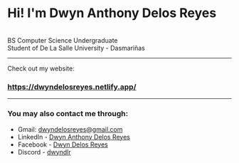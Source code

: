 # Hi! I'm Dwyn Anthony Delos Reyes  
<br>
BS Computer Science Undergraduate<br>
Student of De La Salle University - Dasmariñas

***

Check out my website:
### https://dwyndelosreyes.netlify.app/

***

### You may also contact me through:
- Gmail: dwyndelosreyes@gmail.com
- LinkedIn - [Dwyn Anthony Delos Reyes](https://www.linkedin.com/in/dwyn-delos-reyes)
- Facebook - [Dwyn Delos Reyes](https://www.facebook.com/dwyn.delosreyes/)
- Discord - [dwyndlr](https://discord.com/channels/876801021530210334)
